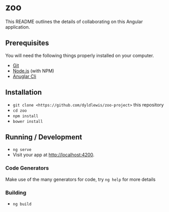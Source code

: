# zoo

This README outlines the details of collaborating on this Angular application.

## Prerequisites

You will need the following things properly installed on your computer.

* [Git](https://git-scm.com/)
* [Node.js](https://nodejs.org/) (with NPM)
* [Anuglar Cli](https://angularjs.org)

## Installation

* `git clone <https://github.com/dyldlewis/zoo-project>` this repository
* `cd zoo`
* `npm install`
* `bower install`

## Running / Development

* `ng serve`
* Visit your app at [http://localhost:4200](http://localhost:4200).

### Code Generators

Make use of the many generators for code, try `ng help` for more details

### Building

* `ng build`
